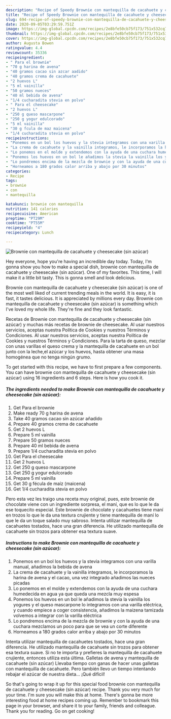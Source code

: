 ```yaml
---
description: "Recipe of Speedy Brownie con mantequilla de cacahuete y cheesecake (sin azúcar)"
title: "Recipe of Speedy Brownie con mantequilla de cacahuete y cheesecake (sin azúcar)"
slug: 694-recipe-of-speedy-brownie-con-mantequilla-de-cacahuete-y-cheesecake-sin-azucar
date: 2020-09-05T03:29:59.751Z
image: https://img-global.cpcdn.com/recipes/2e8bfe50cb75f173/751x532cq70/brownie-con-mantequilla-de-cacahuete-y-cheesecake-sin-azucar-foto-principal.jpg
thumbnail: https://img-global.cpcdn.com/recipes/2e8bfe50cb75f173/751x532cq70/brownie-con-mantequilla-de-cacahuete-y-cheesecake-sin-azucar-foto-principal.jpg
cover: https://img-global.cpcdn.com/recipes/2e8bfe50cb75f173/751x532cq70/brownie-con-mantequilla-de-cacahuete-y-cheesecake-sin-azucar-foto-principal.jpg
author: Augusta Bowen
ratingvalue: 4.4
reviewcount: 35336
recipeingredient:
- " Para el brownie"
- "70 g harina de avena"
- "40 gramos cacao sin azcar aadido"
- "40 gramos crema de cacahuete"
- "2 huevos L"
- "5 ml vainilla"
- "50 gramos nueces"
- "40 ml bebida de avena"
- "1/4 cucharadita stevia en polvo"
- " Para el cheesecake"
- "2 huevos L"
- "250 g queso mascarpone"
- "250 g yogur edulcorado"
- "5 ml vainilla"
- "30 g fcula de maz maicena"
- "1/4 cucharadita stevia en polvo"
recipeinstructions:
- "Ponemos en un bol los huevos y la stevia integramos con una varilla manual, añadimos la bebida de avena"
- "La crema de cacahuete y la vainilla integramos, le incorporamos la harina de avena y el cacao, una vez integrado añadimos las nueces picadas"
- "Lo ponemos en el molde y extendemos con la ayuda de una cuchara humedecida en agua ya que queda una mezcla muy espesa"
- "Ponemos los huevos en un bol le añadimos la stevia la vainilla los yogures y el queso mascarpone lo integramos con una varilla eléctrica, y cuando empiece a coger consistencia, añadimos la maizena tamizada volvemos a integrar con la varilla eléctrica"
- "Lo pondremos encima de la mezcla de brownie y con la ayuda de una cuchara mezclamos un poco para que se vea un corte diferente"
- "Horneamos a 180 grados calor arriba y abajo por 30 minutos"
categories:
- Recipe
tags:
- brownie
- con
- mantequilla

katakunci: brownie con mantequilla 
nutrition: 141 calories
recipecuisine: American
preptime: "PT29M"
cooktime: "PT55M"
recipeyield: "4"
recipecategory: Lunch

---
```



![Brownie con mantequilla de cacahuete y cheesecake (sin azúcar)](https://img-global.cpcdn.com/recipes/2e8bfe50cb75f173/751x532cq70/brownie-con-mantequilla-de-cacahuete-y-cheesecake-sin-azucar-foto-principal.jpg)

Hey everyone, hope you're having an incredible day today. Today, I'm gonna show you how to make a special dish, brownie con mantequilla de cacahuete y cheesecake (sin azúcar). One of my favorites. This time, I will make it a little bit tasty. This is gonna smell and look delicious.

Brownie con mantequilla de cacahuete y cheesecake (sin azúcar) is one of the most well liked of current trending meals in the world. It is easy, it is fast, it tastes delicious. It is appreciated by millions every day. Brownie con mantequilla de cacahuete y cheesecake (sin azúcar) is something which I've loved my whole life. They're fine and they look fantastic.

Recetas de Brownie con mantequilla de cacahuete y cheesecake (sin azúcar) y muchas más recetas de brownie de cheesecake. Al usar nuestros servicios, aceptas nuestra Política de Cookies y nuestros Términos y Condiciones. Al usar nuestros servicios, aceptas nuestra Política de Cookies y nuestros Términos y Condiciones. Para la tarta de queso, mezclar con unas varillas el queso crema y la mantequilla de cacahuete en un bol junto con la leche,el azúcar y los huevos, hasta obtener una masa homogénea que no tenga ningún grumo.


To get started with this recipe, we have to first prepare a few components. You can have brownie con mantequilla de cacahuete y cheesecake (sin azúcar) using 16 ingredients and 6 steps. Here is how you cook it.

<!--inarticleads1-->

##### The ingredients needed to make Brownie con mantequilla de cacahuete y cheesecake (sin azúcar):

1. Get  Para el brownie
1. Make ready 70 g harina de avena
1. Take 40 gramos cacao sin azúcar añadido
1. Prepare 40 gramos crema de cacahuete
1. Get 2 huevos L
1. Prepare 5 ml vainilla
1. Prepare 50 gramos nueces
1. Prepare 40 ml bebida de avena
1. Prepare 1/4 cucharadita stevia en polvo
1. Get  Para el cheesecake
1. Get 2 huevos L
1. Get 250 g queso mascarpone
1. Get 250 g yogur edulcorado
1. Prepare 5 ml vainilla
1. Get 30 g fécula de maíz (maicena)
1. Get 1/4 cucharadita stevia en polvo


Pero esta vez les traigo una receta muy original, pues, este brownie de chocolate viene con un ingrediente sorpresa, el maní, que es lo que le da ese toquecito especial. Este brownie de chocolate y cacahuetes tiene maní en trozos lo que le da una textura crujiente y tiene mantequilla de maní lo que le da un toque salado muy sabroso. Intenta utilizar mantequilla de cacahuetes tostados, hace una gran diferencia. He utilizado mantequilla de cacahuete sin trozos para obtener esa textura suave. 

<!--inarticleads2-->

##### Instructions to make Brownie con mantequilla de cacahuete y cheesecake (sin azúcar):

1. Ponemos en un bol los huevos y la stevia integramos con una varilla manual, añadimos la bebida de avena
1. La crema de cacahuete y la vainilla integramos, le incorporamos la harina de avena y el cacao, una vez integrado añadimos las nueces picadas
1. Lo ponemos en el molde y extendemos con la ayuda de una cuchara humedecida en agua ya que queda una mezcla muy espesa
1. Ponemos los huevos en un bol le añadimos la stevia la vainilla los yogures y el queso mascarpone lo integramos con una varilla eléctrica, y cuando empiece a coger consistencia, añadimos la maizena tamizada volvemos a integrar con la varilla eléctrica
1. Lo pondremos encima de la mezcla de brownie y con la ayuda de una cuchara mezclamos un poco para que se vea un corte diferente
1. Horneamos a 180 grados calor arriba y abajo por 30 minutos


Intenta utilizar mantequilla de cacahuetes tostados, hace una gran diferencia. He utilizado mantequilla de cacahuete sin trozos para obtener esa textura suave. Si no te importa y prefieres la mantequilla de cacahuete crujiente, entonces utiliza esta última. Galletas de avena y mantequilla de cacahuete (sin azúcar) Llevaba tiempo con ganas de hacer unas galletas con mantequilla de cacahuete. Pero también llevo un tiempo intentando rebajar el azúcar de nuestra dieta… ¡Qué difícil! 

So that's going to wrap it up for this special food brownie con mantequilla de cacahuete y cheesecake (sin azúcar) recipe. Thank you very much for your time. I'm sure you will make this at home. There's gonna be more interesting food at home recipes coming up. Remember to bookmark this page in your browser, and share it to your family, friends and colleague. Thank you for reading. Go on get cooking!
